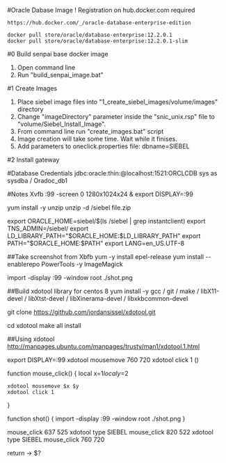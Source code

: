 #Oracle Dabase Image
	! Registration on hub.docker.com required

	https://hub.docker.com/_/oracle-database-enterprise-edition

	docker pull store/oracle/database-enterprise:12.2.0.1
	docker pull store/oracle/database-enterprise:12.2.0.1-slim

#0 Build senpai base docker image
1. Open command line
2. Run "build_senpai_image.bat"

#1 Create Images
1. Place siebel image files into "1_create_siebel_images/volume/images" directory
2. Change "imageDirectory" parameter inside the "snic_unix.rsp" file to "volume/Siebel_Install_Image".
3. From command line run "create_images.bat" script
4. Image creation will take some time. Wait while it finises.
5. Add parameters to oneclick.properties file:
    dbname=SIEBEL

#2 Install gateway



#Database Credentials
	jdbc:oracle:thin:@localhost:1521:ORCLCDB
	sys as sysdba / Oradoc_db1




#Notes
Xvfb :99 -screen 0 1280x1024x24 &
export DISPLAY=:99

yum install -y unzip
unzip -d /siebel file.zip

export ORACLE_HOME=siebel/$(ls /siebel | grep instantclient)
export TNS_ADMIN=/siebel/
export LD_LIBRARY_PATH="$ORACLE_HOME:$LD_LIBRARY_PATH"
export PATH="$ORACLE_HOME:$PATH"
export LANG=en_US.UTF-8
     


##Take screenshot from Xbfb
yum -y install epel-release
yum install --enablerepo PowerTools -y ImageMagick

import -display :99 -window root ./shot.png


##Build xdotool library for centos 8
yum install -y gcc /
    git /
    make /
    libX11-devel /
    libXtst-devel /
    libXinerama-devel /
    libxkbcommon-devel

git clone https://github.com/jordansissel/xdotool.git

cd xdotool
make all install

##Using xdotool
http://manpages.ubuntu.com/manpages/trusty/man1/xdotool.1.html

export DISPLAY=:99
xdotool mousemove 760 720
xdotool click 1 ()

function mouse_click() {
    local x=$1
    local y=$2

    xdotool mousemove $x $y
    xdotool click 1
}

function shot() {
    import -display :99 -window root ./shot.png
}

mouse_click 637 525
xdotool type SIEBEL
mouse_click 820 522
xdotool type SIEBEL
mouse_click 760 720

return -> $?